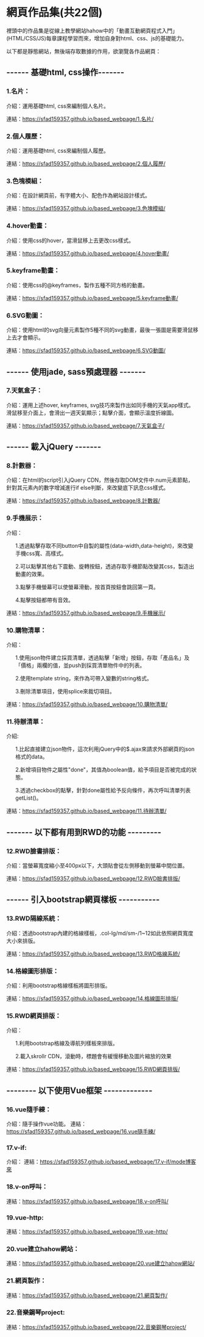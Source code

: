 # 網頁作品集(共22個)

裡頭中的作品集是從線上教學網站hahow中的「動畫互動網頁程式入門」(HTML/CSS/JS)每章課程學習而來，增加自身對html、css、js的基礎能力。

以下都是靜態網站，無後端存取數據的作用，欲瀏覽各作品網頁：

## ------ 基礎html, css操作-------

### 1.名片：
  介紹：運用基礎html, css來編制個人名片。
  
  連結：https://sfad159357.github.io/based_webpage/1.名片/
  
### 2.個人履歷：
  介紹：運用基礎html, css來編制個人履歷。
  
  連結：https://sfad159357.github.io/based_webpage/2.個人履歷/

### 3.色塊模組：
  介紹：在設計網頁前，有字體大小、配色作為網站設計樣式。
  
  連結：https://sfad159357.github.io/based_webpage/3.色塊模組/
  
### 4.hover動畫：
  介紹：使用css的hover，當滑鼠移上去更改css樣式。
  
  連結：https://sfad159357.github.io/based_webpage/4.hover動畫/
  
### 5.keyframe動畫：
  介紹：使用css的@keyframes，製作五種不同方格的動畫。
  
  連結：https://sfad159357.github.io/based_webpage/5.keyframe動畫/
  
### 6.SVG動圖：
  介紹：使用html的svg向量元素製作5種不同的svg動畫，最後一張圖是需要滑鼠移上去才會顯示。
  
  連結：https://sfad159357.github.io/based_webpage/6.SVG動圖/
  
## ------ 使用jade, sass預處理器 -------

### 7.天氣盒子：
  介紹：運用上述hover, keyframes, svg技巧來製作出如同手機的天氣app樣式。滑鼠移至介面上，會滑出一週天氣顯示；點擊介面，會顯示溫度折線圖。
  
  
  連結：https://sfad159357.github.io/based_webpage/7.天氣盒子/
 
## ------ 載入jQuery -------

### 8.計數器：
  介紹：在html的script引入jQuery CDN，然後存取DOM文件中.num元素節點，針對其元素內的數字增減進行if else判斷，來改變底下訊息css樣式。
  
  
  連結：https://sfad159357.github.io/based_webpage/8.計數器/
 
### 9.手機展示：
  介紹：<ol> 1.透過點擊存取不同button中自製的屬性(data-width,data-height)，來改變手機css寬、高樣式。</ol>
       <ol> 2.可以點擊其他右下震動、旋轉按鈕，透過存取手機節點改變其css，製造出動畫的效果。</ol>
       <ol> 3.點擊手機螢幕可以使螢幕滑動，按首頁按鈕會跳回第一頁。</ol>
       <ol> 4.點擊按鈕都帶有音效。</ol>
       
       
  連結：https://sfad159357.github.io/based_webpage/9.手機展示/
  
### 10.購物清單：
  介紹：<ol>1.使用json物件建立採買清單，透過點擊「新增」按鈕，存取「產品名」及「價格」兩欄的值，並push到採買清單物件中的列表。</ol>
       <ol>2.使用template string，來作為可帶入變數的string格式。</ol>
       <ol>3.刪除清單項目，使用splice來裁切項目。</ol>
       
  連結：https://sfad159357.github.io/based_webpage/10.購物清單/
  
### 11.待辦清單：
  介紹:<ol>1.比起直接建立json物件，這次利用jQuery中的$.ajax來請求外部網頁的json格式的data。</ol>
      <ol>2.新增項目物件之屬性"done"，其值為boolean值，給予項目是否被完成的狀態。</ol>
      <ol>3.透過checkbox的點擊，針對done屬性給予反向條件，再次呼叫清單列表getList()。</ol>

  連結：https://sfad159357.github.io/based_webpage/11.待辦清單/
 
## ------- 以下都有用到RWD的功能 ---------

### 12.RWD臉書排版：
  介紹：當螢幕寬度縮小至400px以下，大頭貼會從左側移動到螢幕中間位置。
  
  連結：https://sfad159357.github.io/based_webpage/12.RWD臉書排版/
  
## ------ 引入bootstrap網頁樣板 -----------
  
### 13.RWD隔線系統：
  介紹：透過bootstrap內建的格線樣板，.col-lg/md/sm-/1~12如此依照網頁寬度大小來排版。
  
  連結：https://sfad159357.github.io/based_webpage/13.RWD格線系統/
  
### 14.格線圖形排版：
  介紹：利用bootstrap格線樣板將圖形排版。
  
  連結：https://sfad159357.github.io/based_webpage/14.格線圖形排版/
  
### 15.RWD網頁排版：
  介紹：<ol>1.利用bootstrap格線及導航列樣板來排版。</ol>
       <ol>2.載入skrollr CDN，滾動時，標題會有緩慢移動及圖片縮放的效果</ol>
       
  連結：https://sfad159357.github.io/based_webpage/15.RWD網頁排版/
 
## -------- 以下使用Vue框架 -------------

### 16.vue隨手練：
  介紹：隨手操作vue功能。
  連結：https://sfad159357.github.io/based_webpage/16.vue隨手練/
   
### 17.v-if:
  介紹：
  連結：https://sfad159357.github.io/based_webpage/17.v-if/mode博客來
   
### 18.v-on呼叫：
  連結：https://sfad159357.github.io/based_webpage/18.v-on呼叫/
   
### 19.vue-http:
  連結：https://sfad159357.github.io/based_webpage/19.vue-http/
   
### 20.vue建立hahow網站：
  連結：https://sfad159357.github.io/based_webpage/20.vue建立hahow網站/
  
### 21.網頁製作：
  連結：https://sfad159357.github.io/based_webpage/21.網頁製作/
  
### 22.音樂鋼琴project:
  連結：https://sfad159357.github.io/based_webpage/22.音樂鋼琴project/

